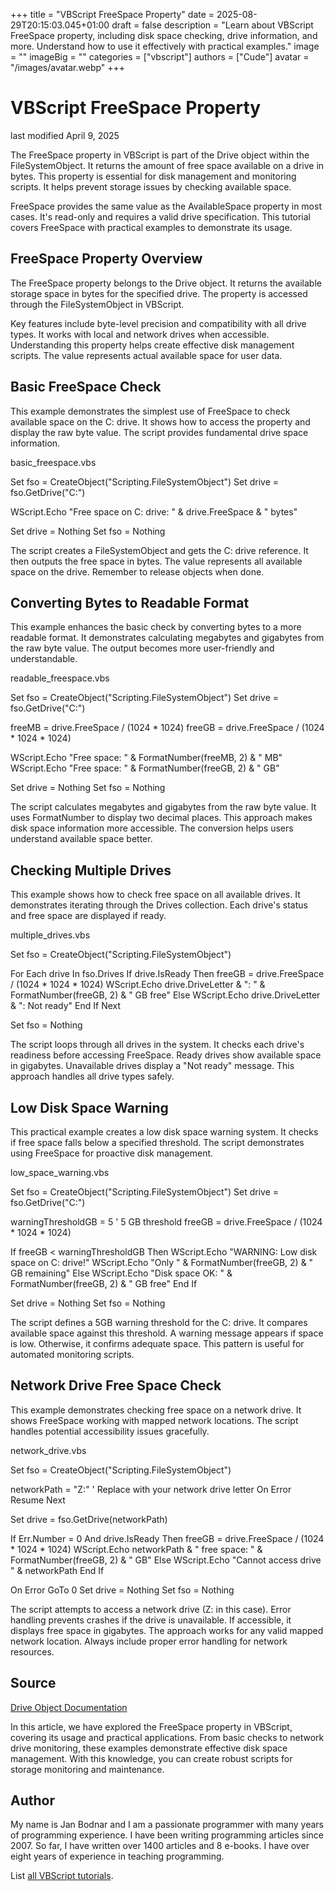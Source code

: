 +++
title = "VBScript FreeSpace Property"
date = 2025-08-29T20:15:03.045+01:00
draft = false
description = "Learn about VBScript FreeSpace property, including disk space checking, drive information, and more. Understand how to use it effectively with practical examples."
image = ""
imageBig = ""
categories = ["vbscript"]
authors = ["Cude"]
avatar = "/images/avatar.webp"
+++

# VBScript FreeSpace Property

last modified April 9, 2025

The FreeSpace property in VBScript is part of the
Drive object within the FileSystemObject. It returns
the amount of free space available on a drive in bytes. This property is
essential for disk management and monitoring scripts. It helps prevent storage
issues by checking available space.

FreeSpace provides the same value as the AvailableSpace
property in most cases. It's read-only and requires a valid drive specification.
This tutorial covers FreeSpace with practical examples to
demonstrate its usage.

## FreeSpace Property Overview

The FreeSpace property belongs to the Drive object.
It returns the available storage space in bytes for the specified drive. The
property is accessed through the FileSystemObject in VBScript.

Key features include byte-level precision and compatibility with all drive
types. It works with local and network drives when accessible. Understanding
this property helps create effective disk management scripts. The value
represents actual available space for user data.

## Basic FreeSpace Check

This example demonstrates the simplest use of FreeSpace to check
available space on the C: drive. It shows how to access the property and display
the raw byte value. The script provides fundamental drive space information.

basic_freespace.vbs
  

Set fso = CreateObject("Scripting.FileSystemObject")
Set drive = fso.GetDrive("C:")

WScript.Echo "Free space on C: drive: " &amp; drive.FreeSpace &amp; " bytes"

Set drive = Nothing
Set fso = Nothing

The script creates a FileSystemObject and gets the C: drive
reference. It then outputs the free space in bytes. The value represents all
available space on the drive. Remember to release objects when done.

## Converting Bytes to Readable Format

This example enhances the basic check by converting bytes to a more readable
format. It demonstrates calculating megabytes and gigabytes from the raw byte
value. The output becomes more user-friendly and understandable.

readable_freespace.vbs
  

Set fso = CreateObject("Scripting.FileSystemObject")
Set drive = fso.GetDrive("C:")

freeMB = drive.FreeSpace / (1024 * 1024)
freeGB = drive.FreeSpace / (1024 * 1024 * 1024)

WScript.Echo "Free space: " &amp; FormatNumber(freeMB, 2) &amp; " MB"
WScript.Echo "Free space: " &amp; FormatNumber(freeGB, 2) &amp; " GB"

Set drive = Nothing
Set fso = Nothing

The script calculates megabytes and gigabytes from the raw byte value. It uses
FormatNumber to display two decimal places. This approach makes
disk space information more accessible. The conversion helps users understand
available space better.

## Checking Multiple Drives

This example shows how to check free space on all available drives. It
demonstrates iterating through the Drives collection. Each drive's
status and free space are displayed if ready.

multiple_drives.vbs
  

Set fso = CreateObject("Scripting.FileSystemObject")

For Each drive In fso.Drives
    If drive.IsReady Then
        freeGB = drive.FreeSpace / (1024 * 1024 * 1024)
        WScript.Echo drive.DriveLetter &amp; ": " &amp; FormatNumber(freeGB, 2) &amp; " GB free"
    Else
        WScript.Echo drive.DriveLetter &amp; ": Not ready"
    End If
Next

Set fso = Nothing

The script loops through all drives in the system. It checks each drive's
readiness before accessing FreeSpace. Ready drives show available
space in gigabytes. Unavailable drives display a "Not ready" message. This
approach handles all drive types safely.

## Low Disk Space Warning

This practical example creates a low disk space warning system. It checks if
free space falls below a specified threshold. The script demonstrates using
FreeSpace for proactive disk management.

low_space_warning.vbs
  

Set fso = CreateObject("Scripting.FileSystemObject")
Set drive = fso.GetDrive("C:")

warningThresholdGB = 5 ' 5 GB threshold
freeGB = drive.FreeSpace / (1024 * 1024 * 1024)

If freeGB &lt; warningThresholdGB Then
    WScript.Echo "WARNING: Low disk space on C: drive!"
    WScript.Echo "Only " &amp; FormatNumber(freeGB, 2) &amp; " GB remaining"
Else
    WScript.Echo "Disk space OK: " &amp; FormatNumber(freeGB, 2) &amp; " GB free"
End If

Set drive = Nothing
Set fso = Nothing

The script defines a 5GB warning threshold for the C: drive. It compares
available space against this threshold. A warning message appears if space is
low. Otherwise, it confirms adequate space. This pattern is useful for
automated monitoring scripts.

## Network Drive Free Space Check

This example demonstrates checking free space on a network drive. It shows
FreeSpace working with mapped network locations. The script handles
potential accessibility issues gracefully.

network_drive.vbs
  

Set fso = CreateObject("Scripting.FileSystemObject")

networkPath = "Z:" ' Replace with your network drive letter
On Error Resume Next

Set drive = fso.GetDrive(networkPath)

If Err.Number = 0 And drive.IsReady Then
    freeGB = drive.FreeSpace / (1024 * 1024 * 1024)
    WScript.Echo networkPath &amp; " free space: " &amp; FormatNumber(freeGB, 2) &amp; " GB"
Else
    WScript.Echo "Cannot access drive " &amp; networkPath
End If

On Error GoTo 0
Set drive = Nothing
Set fso = Nothing

The script attempts to access a network drive (Z: in this case). Error handling
prevents crashes if the drive is unavailable. If accessible, it displays free
space in gigabytes. The approach works for any valid mapped network location.
Always include proper error handling for network resources.

## Source

[Drive Object Documentation](https://learn.microsoft.com/en-us/previous-versions/windows/internet-explorer/ie-developer/scripting-articles/2z9ffy99(v=vs.84))

In this article, we have explored the FreeSpace property in VBScript,
covering its usage and practical applications. From basic checks to network drive
monitoring, these examples demonstrate effective disk space management. With this
knowledge, you can create robust scripts for storage monitoring and maintenance.

## Author

My name is Jan Bodnar and I am a passionate programmer with many years of
programming experience. I have been writing programming articles since 2007. So
far, I have written over 1400 articles and 8 e-books. I have over eight years of
experience in teaching programming.

List [all VBScript tutorials](/vbscript/).